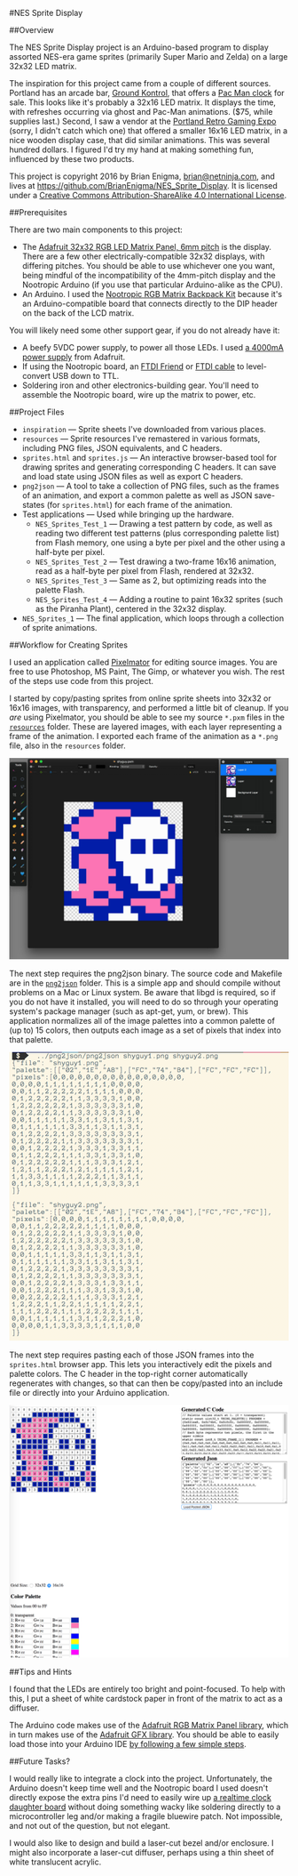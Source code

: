 #NES Sprite Display

##Overview

The NES Sprite Display project is an Arduino-based program to display assorted NES-era game sprites (primarily Super Mario and Zelda) on a large 32x32 LED matrix. 

The inspiration for this project came from a couple of different sources. Portland has an arcade bar, [Ground Kontrol](http://groundkontrol.com/), that offers a [Pac Man clock](http://groundkontrol.com/store/) for sale. This looks like it's probably a 32x16 LED matrix. It displays the time, with refreshes occurring via ghost and Pac-Man animations. ($75, while supplies last.) Second, I saw a vendor at the [Portland Retro Gaming Expo](http://www.retrogamingexpo.com/) (sorry, I didn't catch which one) that offered a smaller 16x16 LED matrix, in a nice wooden display case, that did similar animations. This was several hundred dollars. I figured I'd try my hand at making something fun, influenced by these two products.

This project is copyright 2016 by Brian Enigma, <brian@netninja.com>, and lives at <https://github.com/BrianEnigma/NES_Sprite_Display>. It is licensed under a [Creative Commons Attribution-ShareAlike 4.0 International License](http://creativecommons.org/licenses/by-sa/4.0/).

##Prerequisites

There are two main components to this project:

- The [Adafruit 32x32 RGB LED Matrix Panel, 6mm pitch](https://www.adafruit.com/products/1484) is the display. There are a few other electrically-compatible 32x32 displays, with differing pitches. You should be able to use whichever one you want, being mindful of the incompatibility of the 4mm-pitch display and the Nootropic Arduino (if you use that particular Arduino-alike as the CPU).
- An Arduino. I used the [Nootropic RGB Matrix Backpack Kit](https://www.adafruit.com/products/2657) because it's an Arduino-compatible board that connects directly to the DIP header on the back of the LCD matrix.

You will likely need some other support gear, if you do not already have it:

- A beefy 5VDC power supply, to power all those LEDs. I used [a 4000mA power supply](https://www.adafruit.com/products/1466) from Adafruit.
- If using the Nootropic board, an [FTDI Friend](https://www.adafruit.com/products/284) or [FTDI cable](https://www.adafruit.com/products/70) to level-convert USB down to TTL.
- Soldering iron and other electronics-building gear. You'll need to assemble the Nootropic board, wire up the matrix to power, etc.

##Project Files

- `inspiration` — Sprite sheets I've downloaded from various places.
- `resources` — Sprite resources I've remastered in various formats, including PNG files, JSON equivalents, and C headers.
- `sprites.html` and `sprites.js` — An interactive browser-based tool for drawing sprites and generating corresponding C headers. It can save and load state using JSON files as well as export C headers.
- `png2json` — A tool to take a collection of PNG files, such as the frames of an animation, and export a common palette as well as JSON save-states (for `sprites.html`) for each frame of the animation.
- Test applications — Used while bringing up the hardware.
    - `NES_Sprites_Test_1` — Drawing a test pattern by code, as well as reading two different test patterns (plus corresponding palette list) from Flash memory, one using a byte per pixel and the other using a half-byte per pixel.
    - `NES_Sprites_Test_2` — Test drawing a two-frame 16x16 animation, read as a half-byte per pixel from Flash, rendered at 32x32.
    - `NES_Sprites_Test_3` — Same as 2, but optimizing reads into the palette Flash.
    - `NES_Sprites_Test_4` — Adding a routine to paint 16x32 sprites (such as the Piranha Plant), centered in the 32x32 display.
- `NES_Sprites_1` — The final application, which loops through a collection of sprite animations.

##Workflow for Creating Sprites

I used an application called [Pixelmator](http://www.pixelmator.com/mac/) for editing source images. You are free to use Photoshop, MS Paint, The Gimp, or whatever you wish. The rest of the steps use code from this project.

I started by copy/pasting sprites from online sprite sheets into 32x32 or 16x16 images, with transparency, and performed a little bit of cleanup. If you _are_ using Pixelmator, you should be able to see my source `*.pxm` files in the [`resources`](resources/) folder. These are layered images, with each layer representing a frame of the animation. I exported each frame of the animation as a `*.png` file, also in the `resources` folder.

![Pixelmator Screenshot](readme-img-pixelmator.jpg)

The next step requires the png2json binary. The source code and Makefile are in the [`png2json`](png2json/) folder. This is a simple app and should compile without problems on a Mac or Linux system. Be aware that libgd is required, so if you do not have it installed, you will need to do so through your operating system's package manager (such as apt-get, yum, or brew). This application normalizes all of the image palettes into a common palette of (up to) 15 colors, then outputs each image as a set of pixels that index into that palette.

![Convert from PNG to JSON](readme-img-png2json.png)

The next step requires pasting each of those JSON frames into the `sprites.html` browser app. This lets you interactively edit the pixels and palette colors. The C header in the top-right corner automatically regenerates with changes, so that can then be copy/pasted into an include file or directly into your Arduino application.

![Convert from JSON to H](readme-img-sprites.png)

##Tips and Hints

I found that the LEDs are entirely too bright and point-focused. To help with this, I put a sheet of white cardstock paper in front of the matrix to act as a diffuser.

The Arduino code makes use of the [Adafruit RGB Matrix Panel library](https://github.com/adafruit/RGB-matrix-Panel), which in turn makes use of the [Adafruit GFX library](https://github.com/adafruit/Adafruit-GFX-Library). You should be able to easily load those into your Arduino IDE [by following a few simple steps](https://learn.adafruit.com/32x16-32x32-rgb-led-matrix/test-example-code).

##Future Tasks?

I would really like to integrate a clock into the project. Unfortunately, the Arduino doesn't keep time well and the Nootropic board I used doesn't directly expose the extra pins I'd need to easily wire up [a realtime clock daughter board](https://www.adafruit.com/products/3295?gclid=CL2prLzo7NACFVKGfgod5jUAeA) without doing something wacky like soldering directly to a microcontroller leg and/or making a fragile bluewire patch. Not impossible, and not out of the question, but not elegant.

I would also like to design and build a laser-cut bezel and/or enclosure. I might also incorporate a laser-cut diffuser, perhaps using a thin sheet of white translucent acrylic.
